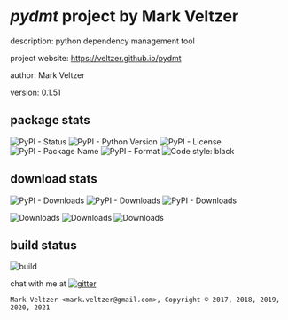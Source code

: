 # *pydmt* project by Mark Veltzer

description: python dependency management tool

project website: https://veltzer.github.io/pydmt

author: Mark Veltzer

version: 0.1.51

## package stats

![PyPI - Status](https://img.shields.io/pypi/status/pydmt)
![PyPI - Python Version](https://img.shields.io/pypi/pyversions/pydmt)
![PyPI - License](https://img.shields.io/pypi/l/pydmt)
![PyPI - Package Name](https://img.shields.io/pypi/v/pydmt)
![PyPI - Format](https://img.shields.io/pypi/format/pydmt)
![Code style: black](https://img.shields.io/badge/code%20style-black-000000.svg)

## download stats

![PyPI - Downloads](https://img.shields.io/pypi/dd/pydmt)
![PyPI - Downloads](https://img.shields.io/pypi/dw/pydmt)
![PyPI - Downloads](https://img.shields.io/pypi/dm/pydmt)

![Downloads](https://pepy.tech/badge/pydmt)
![Downloads](https://pepy.tech/badge/pydmt/week)
![Downloads](https://pepy.tech/badge/pydmt/month)

## build status

![build](https://github.com/veltzer/pydmt/workflows/build/badge.svg)

chat with me at [![gitter](https://badges.gitter.im/Join%20Chat.svg)](https://gitter.im/veltzer/mark.veltzer)

	Mark Veltzer <mark.veltzer@gmail.com>, Copyright © 2017, 2018, 2019, 2020, 2021
